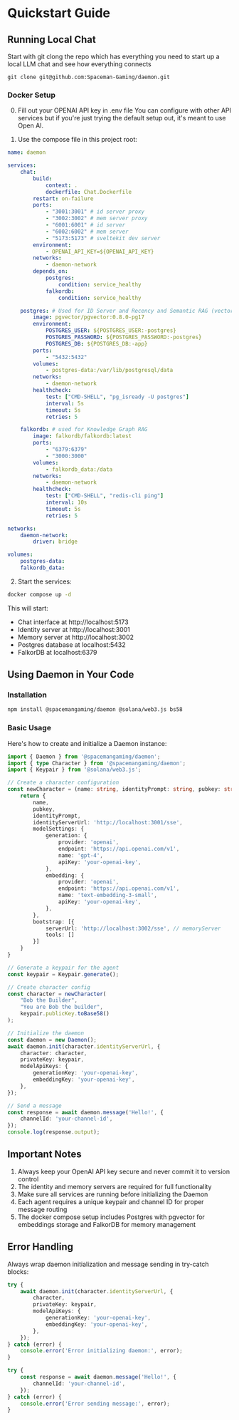 # Quickstart Guide

## Running Local Chat

Start with git clong the repo which has everything you need to start up a local LLM chat and see how everything connects

```
git clone git@github.com:Spaceman-Gaming/daemon.git
```

### Docker Setup

0. Fill out your OPENAI API key in .env file
You can configure with other API services but if you're just trying the default setup out, it's meant to use Open AI.

1. Use the compose file in this project root:

```yaml
name: daemon

services:
	chat:
		build:
			context: .
			dockerfile: Chat.Dockerfile
		restart: on-failure
		ports:
			- "3001:3001" # id server proxy
			- "3002:3002" # mem server proxy
			- "6001:6001" # id server
			- "6002:6002" # mem server
			- "5173:5173" # sveltekit dev server
		environment:
			- OPENAI_API_KEY=${OPENAI_API_KEY}
		networks:
			- daemon-network
		depends_on:
			postgres:
				condition: service_healthy
			falkordb:
				condition: service_healthy

	postgres: # Used for ID Server and Recency and Semantic RAG (vector)
		image: pgvector/pgvector:0.8.0-pg17
		environment:
			POSTGRES_USER: ${POSTGRES_USER:-postgres}
			POSTGRES_PASSWORD: ${POSTGRES_PASSWORD:-postgres}
			POSTGRES_DB: ${POSTGRES_DB:-app}
		ports:
			- "5432:5432"
		volumes:
			- postgres-data:/var/lib/postgresql/data
		networks:
			- daemon-network
		healthcheck:
			test: ["CMD-SHELL", "pg_isready -U postgres"]
			interval: 5s
			timeout: 5s
			retries: 5

	falkordb: # used for Knowledge Graph RAG
		image: falkordb/falkordb:latest
		ports:
			- "6379:6379"
			- "3000:3000"
		volumes:
			- falkordb_data:/data
		networks:
			- daemon-network
		healthcheck:
			test: ["CMD-SHELL", "redis-cli ping"]
			interval: 10s
			timeout: 5s
			retries: 5

networks:
	daemon-network:
		driver: bridge

volumes:
	postgres-data:
	falkordb_data:
```

2. Start the services:
```bash
docker compose up -d
```

This will start:
- Chat interface at http://localhost:5173
- Identity server at http://localhost:3001
- Memory server at http://localhost:3002
- Postgres database at localhost:5432
- FalkorDB at localhost:6379

## Using Daemon in Your Code

### Installation

```bash
npm install @spacemangaming/daemon @solana/web3.js bs58
```

### Basic Usage

Here's how to create and initialize a Daemon instance:

```typescript
import { Daemon } from '@spacemangaming/daemon';
import { type Character } from '@spacemangaming/daemon';
import { Keypair } from '@solana/web3.js';

// Create a character configuration
const newCharacter = (name: string, identityPrompt: string, pubkey: string) => {
	return {
		name,
		pubkey,
		identityPrompt,
		identityServerUrl: 'http://localhost:3001/sse',
		modelSettings: {
			generation: {
				provider: 'openai',
				endpoint: 'https://api.openai.com/v1',
				name: 'gpt-4',
				apiKey: 'your-openai-key',
			},
			embedding: {
				provider: 'openai',
				endpoint: 'https://api.openai.com/v1',
				name: 'text-embedding-3-small',
				apiKey: 'your-openai-key',
			},
		},
		bootstrap: [{
			serverUrl: 'http://localhost:3002/sse', // memoryServer
			tools: [] 
		}]
	}
}

// Generate a keypair for the agent
const keypair = Keypair.generate();

// Create character config
const character = newCharacter(
	"Bob the Builder",
	"You are Bob the builder",
	keypair.publicKey.toBase58()
);

// Initialize the daemon
const daemon = new Daemon();
await daemon.init(character.identityServerUrl, {
	character: character,
	privateKey: keypair,
	modelApiKeys: {
		generationKey: 'your-openai-key',
		embeddingKey: 'your-openai-key',
	},
});

// Send a message
const response = await daemon.message('Hello!', {
	channelId: 'your-channel-id',
});
console.log(response.output);
```

## Important Notes

1. Always keep your OpenAI API key secure and never commit it to version control
2. The identity and memory servers are required for full functionality
3. Make sure all services are running before initializing the Daemon
4. Each agent requires a unique keypair and channel ID for proper message routing
5. The docker compose setup includes Postgres with pgvector for embeddings storage and FalkorDB for memory management

## Error Handling

Always wrap daemon initialization and message sending in try-catch blocks:

```typescript
try {
	await daemon.init(character.identityServerUrl, {
		character,
		privateKey: keypair,
		modelApiKeys: {
			generationKey: 'your-openai-key',
			embeddingKey: 'your-openai-key',
		},
	});
} catch (error) {
	console.error('Error initializing daemon:', error);
}

try {
	const response = await daemon.message('Hello!', {
		channelId: 'your-channel-id',
	});
} catch (error) {
	console.error('Error sending message:', error);
}
```